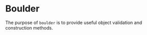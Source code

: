 Boulder
=====

The purpose of `boulder` is to provide useful object validation and construction methods.